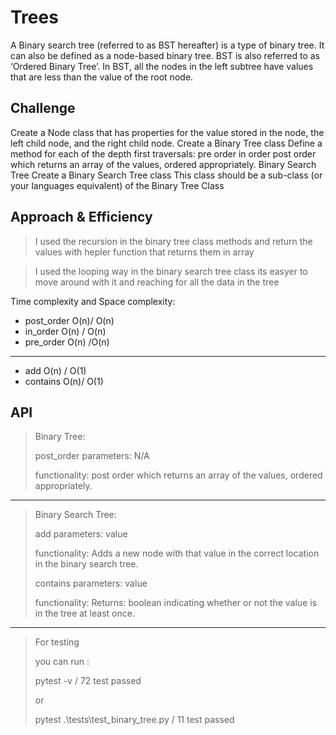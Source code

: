 # Trees
A Binary search tree (referred to as BST hereafter) is a type of binary tree. 
It can also be defined as a node-based binary tree. BST is also referred to as ‘Ordered Binary
Tree’. In BST, all the nodes in the left subtree have values that are less than the value of 
the root node.

## Challenge
<!-- Description of the challenge -->
Create a Node class that has properties for the value stored in the node, the left child node,
 and the right child node.
Create a Binary Tree class
Define a method for each of the depth first traversals:
pre order
in order
post order which returns an array of the values, ordered appropriately.
Binary Search Tree
Create a Binary Search Tree class
This class should be a sub-class (or your languages equivalent) of the Binary Tree Class

## Approach & Efficiency
<!-- What approach did you take? Why? What is the Big O space/time for this approach? -->
> I used the recursion in the binary tree class methods and return the values with hepler function
that returns them in array

> I used the looping way in the binary search tree class its easyer to move around with it and reaching for
 all the data in the tree

Time complexity and Space complexity:
* post_order O(n)/ O(n)
* in_order  O(n) / O(n)
* pre_order  O(n) /O(n)
---
* add O(n) / O(1)
* contains O(n)/ O(1)

## API
<!-- Description of each method publicly available in each of your trees -->
> Binary Tree:
>
> post_order 
> parameters: N/A 
> 
> functionality: post order which returns an array of the values, ordered appropriately.

--- 
> Binary Search Tree:
> 
> add 
> parameters: value 
> 
> functionality: Adds a new node with that value in the correct location in the binary search tree.
>
> contains 
> parameters: value
> 
> functionality: Returns: boolean indicating whether or not the value is in the tree at least once.
> 


---
> For testing
> 
> you can run :
> 
> pytest -v    / 72 test passed 
> 
> or 
> 
>  pytest .\tests\test_binary_tree.py    / 11 test passed 

